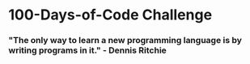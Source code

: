 # 100-Days-of-Code Challenge
### "The only way to learn a new programming language is by writing programs in it." - Dennis Ritchie

